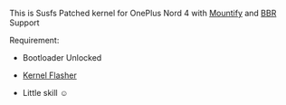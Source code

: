 This is Susfs Patched kernel for OnePlus Nord 4 with [Mountify](https://github.com/backslashxx/mountify)
 and [BBR](https://github.com/google/bbr)
 Support

Requirement:

* Bootloader Unlocked
 
* [Kernel Flasher](https://github.com/fatalcoder524/KernelFlasher)

* Little skill ☺️

